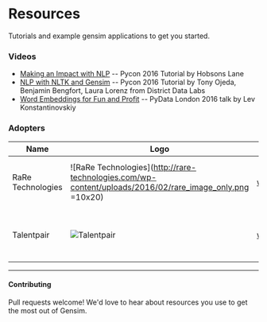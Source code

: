 # Resources

Tutorials and example gensim applications to get you started.  

### Videos

* [Making an Impact with NLP](https://www.youtube.com/watch?v=oSSnDeOXTZQ) -- Pycon 2016 Tutorial by Hobsons Lane
* [NLP with NLTK and Gensim](https://www.youtube.com/watch?v=itKNpCPHq3I) -- Pycon 2016 Tutorial by Tony Ojeda, Benjamin Bengfort, Laura Lorenz from District Data Labs
* [Word Embeddings for Fun and Profit](https://www.youtube.com/watch?v=lfqW46u0UKc) -- PyData London 2016 talk by Lev Konstantinovskiy

### Adopters


| Name                                   | Logo                                                                                                                           | URL                                                                                              | Description                                                                                                                                                                                                           |
|----------------------------------------|--------------------------------------------------------------------------------------------------------------------------------|--------------------------------------------------------------------------------------------------|-----------------------------------------------------------------------------------------------------------------------------------------------------------------------------------------------------------------------|
| RaRe Technologies                            | ![RaRe Technologies](http://rare-technologies.com/wp-content/uploads/2016/02/rare_image_only.png =10x20)                                                 | [website](//rare-technologies.com)                                                           | Machine Learning NLP consulting and training 
| Talentpair                            | ![Talentpair](https://avatars3.githubusercontent.com/u/8418395?v=3&s=100)                                                 | [website](//talentpair.com)                                                           | Data science driving high-touch recruiting                                                                                                                                                                               |


-------

#### Contributing

Pull requests welcome! We'd love to hear about resources you use to get the most out of Gensim.
